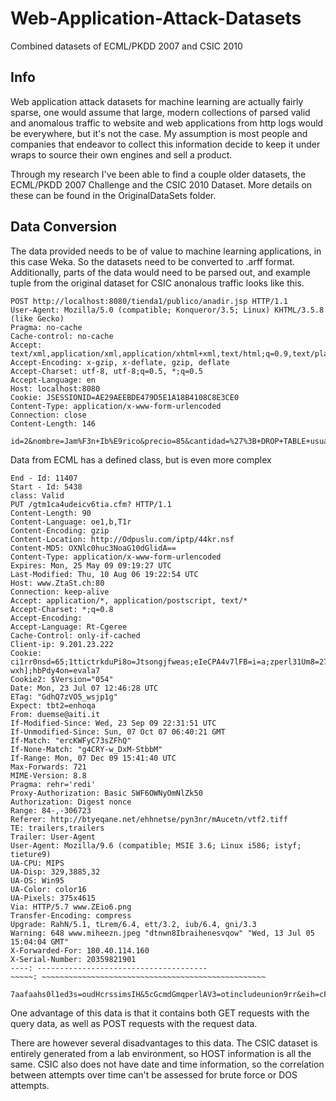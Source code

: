 # Web-Application-Attack-Datasets

Combined datasets of ECML/PKDD 2007 and CSIC 2010

## Info

Web application attack datasets for machine learning are actually fairly sparse, one would assume that large, modern collections of parsed valid and anomalous traffic to website and web applications from http logs would be everywhere, but it's not the case.  My assumption is most people and companies that endeavor to collect this information decide to keep it under wraps to source their own engines and sell a product. 

Through my research I've been able to find a couple older datasets, the ECML/PKDD 2007 Challenge and the CSIC 2010 Dataset. More details on these can be found in the OriginalDataSets folder.

## Data Conversion

The data provided needs to be of value to machine learning applications, in this case Weka. So the datasets need to be converted to .arff format.  Additionally, parts of the data would need to be parsed out, and example tuple from the original dataset for CSIC anonalous traffic looks like this.

```
POST http://localhost:8080/tienda1/publico/anadir.jsp HTTP/1.1
User-Agent: Mozilla/5.0 (compatible; Konqueror/3.5; Linux) KHTML/3.5.8 (like Gecko)
Pragma: no-cache
Cache-control: no-cache
Accept: text/xml,application/xml,application/xhtml+xml,text/html;q=0.9,text/plain;q=0.8,image/png,*/*;q=0.5
Accept-Encoding: x-gzip, x-deflate, gzip, deflate
Accept-Charset: utf-8, utf-8;q=0.5, *;q=0.5
Accept-Language: en
Host: localhost:8080
Cookie: JSESSIONID=AE29AEEBDE479D5E1A18B4108C8E3CE0
Content-Type: application/x-www-form-urlencoded
Connection: close
Content-Length: 146

id=2&nombre=Jam%F3n+Ib%E9rico&precio=85&cantidad=%27%3B+DROP+TABLE+usuarios%3B+SELECT+*+FROM+datos+WHERE+nombre+LIKE+%27%25&B1=A%F1adir+al+carrito

```

Data from ECML has a defined class, but is even more complex

```
End - Id: 11407
Start - Id: 5438
class: Valid
PUT /gtm1ca4udeicv6tia.cfm? HTTP/1.1
Content-Length: 90
Content-Language: oe1,b,T1r
Content-Encoding: gzip
Content-Location: http://Odpuslu.com/iptp/44kr.nsf
Content-MD5: OXNlc0huc3NoaG10dGlidA==
Content-Type: application/x-www-form-urlencoded
Expires: Mon, 25 May 09 09:19:27 UTC
Last-Modified: Thu, 10 Aug 06 19:22:54 UTC
Host: www.ZtaSt.ch:80
Connection: keep-alive
Accept: application/*, application/postscript, text/*
Accept-Charset: *;q=0.8
Accept-Encoding: 
Accept-Language: Rt-Cgeree
Cache-Control: only-if-cached
Client-ip: 9.201.23.222
Cookie: ci1rr0nsd=65;1ttictrkduPi8o=Jtsongjfweas;eIeCPA4v7lFB=i=a;zperl31Um8=27892;uona5nriGooie=%linktemocha<e<cmhtacces<nne wxh];hbPdy4on=evala7
Cookie2: $Version="054"
Date: Mon, 23 Jul 07 12:46:28 UTC
ETag: "GdhQ7zVO5_wsjp1g"
Expect: tbt2=enhoqa
From: duemse@aiti.it
If-Modified-Since: Wed, 23 Sep 09 22:31:51 UTC
If-Unmodified-Since: Sun, 07 Oct 07 06:40:21 GMT
If-Match: "ercKWFyC73sZFhQ"
If-None-Match: "g4CRY-w_DxM-StbbM"
If-Range: Mon, 07 Dec 09 15:41:40 UTC
Max-Forwards: 721
MIME-Version: 8.8
Pragma: rehr='redi'
Proxy-Authorization: Basic SWF6OWNyOmNlZk50
Authorization: Digest nonce
Range: 84-,-306723
Referer: http://btyeqane.net/ehhnetse/pyn3nr/mAucetn/vtf2.tiff
TE: trailers,trailers
Trailer: User-Agent
User-Agent: Mozilla/9.6 (compatible; MSIE 3.6; Linux i586; istyf; tieture9)
UA-CPU: MIPS
UA-Disp: 329,3885,32
UA-OS: Win95
UA-Color: color16
UA-Pixels: 375x4615
Via: HTTP/5.7 www.ZEio6.png
Transfer-Encoding: compress
Upgrade: RahN/5.1, tLrem/6.4, ett/3.2, iub/6.4, gni/3.3
Warning: 648 www.miheezn.jpeg "dtnwn8Ibraihenesvqow" "Wed, 13 Jul 05 15:04:04 GMT"
X-Forwarded-For: 180.40.114.160
X-Serial-Number: 20359821901
----: --------------------------------------
~~~~~: ~~~~~~~~~~~~~~~~~~~~~~~~~~~~~~~~~~~~~~~~~~~~~~~~~~

7aafaahs0l1ed3s=oudHcrssimsIH&5cGcmdGmqperlAV3=otincludeunion9rr&eih=cFW&FmYpopt96DWedN=35

```

One advantage of this data is that it contains both GET requests with the query data, as well as POST requests with the request data.

There are however several disadvantages to this data. The CSIC dataset is entirely generated from a lab environment, so HOST information is all the same. CSIC also does not have date and time information, so the correlation between attempts over time can't be assessed for brute force or DOS attempts.

